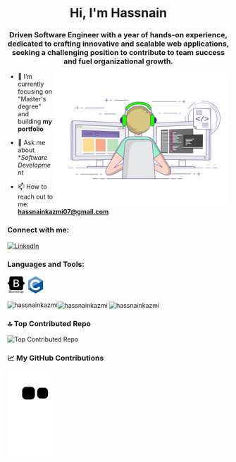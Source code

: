 <h1 align="center">Hi, I'm Hassnain</h1>
<h3 align="center">Driven Software Engineer with a year of hands-on experience, dedicated to crafting innovative and scalable web applications, seeking a challenging position to contribute to team success and fuel organizational growth.</h3>

<img align="right" alt="Coding" width="400" src="https://raw.githubusercontent.com/devSouvik/devSouvik/master/gif3.gif"> 

- 🌱 I’m currently focusing on "Master's degree" and building **my portfolio**

- 💬 Ask me about **Software Development*

- 📫 How to reach out to me: **hassnainkazmi07@gmail.com**

<h3 align="left">Connect with me:</h3>
<p align="left">
  <a href="https://linkedin.com/in/syedhassnainkazmi/" target="_blank"><img align="center" src="https://raw.githubusercontent.com/rahuldkjain/github-profile-readme-generator/master/src/images/icons/Social/linked-in-alt.svg" alt="LinkedIn" height="30" width="40"/></a>
</p>

<h3 align="left">Languages and Tools:</h3>
<p align="left"> 
  <a href="https://getbootstrap.com" target="_blank" rel="noreferrer"><img src="https://raw.githubusercontent.com/devicons/devicon/master/icons/bootstrap/bootstrap-plain-wordmark.svg" alt="Bootstrap" width="40" height="40"/></a>
  <a href="https://www.cprogramming.com/" target="_blank" rel="noreferrer"><img src="https://raw.githubusercontent.com/devicons/devicon/master/icons/c/c-original.svg" alt="C" width="40" height="40"/></a>
  <!-- Add more icons and links for your languages and tools here -->
</p>

<img align="left" src="https://github-readme-stats.vercel.app/api/top-langs?username=hassnainkazmi&show_icons=true&locale=en&layout=compact" alt="hassnainkazmi" />

<img align="center" src="https://github-readme-stats.vercel.app/api?username=hassnainkazmi&show_icons=true&locale=en" alt="hassnainkazmi" />

<img align="center" src="https://github-readme-streak-stats.herokuapp.com/?user=hassnainkazmi" alt="hassnainkazmi" />

### 🔝 Top Contributed Repo
![Top Contributed Repo](https://github-contributor-stats.vercel.app/api?username=hassnainkazmi&limit=5&theme=flat&combine_all_yearly_contributions=true)

### 📈 My GitHub Contributions
![GitHub Contribution](https://github.com/hassnainkazmi/hassnainkazmi/blob/output/github-contribution-grid-snake.svg)

